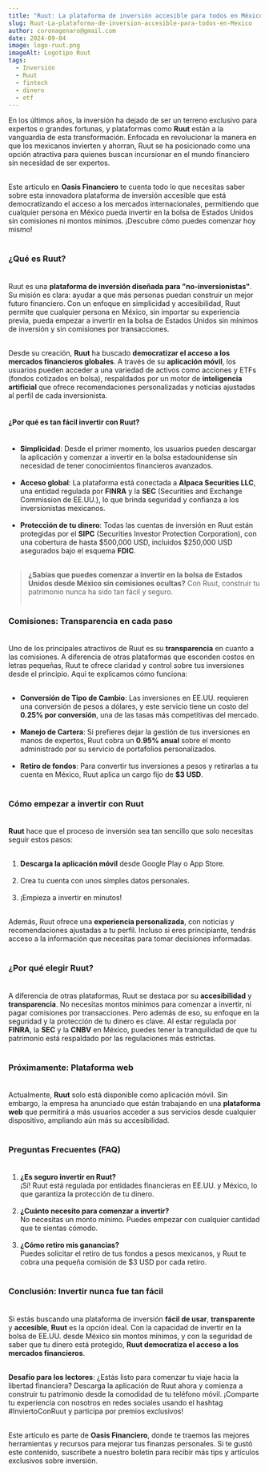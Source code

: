 ```yaml
---
title: "Ruut: La plataforma de inversión accesible para todos en México"
slug: Ruut-La-plataforma-de-inversion-accesible-para-todos-en-Mexico
author: coronagenaro@gmail.com
date: 2024-09-04
image: logo-ruut.png
imageAlt: Logotipo Ruut
tags:
  - Inversión
  - Ruut
  - fintech
  - dinero
  - etf
---
```

<!--StartFragment-->

En los últimos años, la inversión ha dejado de ser un terreno exclusivo para expertos o grandes fortunas, y plataformas como **Ruut** están a la vanguardia de esta transformación. Enfocada en revolucionar la manera en que los mexicanos invierten y ahorran, Ruut se ha posicionado como una opción atractiva para quienes buscan incursionar en el mundo financiero sin necesidad de ser expertos.<br/><br/>

Este artículo en **Oasis Financiero** te cuenta todo lo que necesitas saber sobre esta innovadora plataforma de inversión accesible que está democratizando el acceso a los mercados internacionales, permitiendo que cualquier persona en México pueda invertir en la bolsa de Estados Unidos sin comisiones ni montos mínimos. ¡Descubre cómo puedes comenzar hoy mismo!<br/><br/>

### **¿Qué es Ruut?**<br/><br/>

Ruut es una **plataforma de inversión diseñada para "no-inversionistas"**. Su misión es clara: ayudar a que más personas puedan construir un mejor futuro financiero. Con un enfoque en simplicidad y accesibilidad, Ruut permite que cualquier persona en México, sin importar su experiencia previa, pueda empezar a invertir en la bolsa de Estados Unidos sin mínimos de inversión y sin comisiones por transacciones.<br/><br/>

Desde su creación, **Ruut** ha buscado **democratizar el acceso a los mercados financieros globales**. A través de su **aplicación móvil**, los usuarios pueden acceder a una variedad de activos como acciones y ETFs (fondos cotizados en bolsa), respaldados por un motor de **inteligencia artificial** que ofrece recomendaciones personalizadas y noticias ajustadas al perfil de cada inversionista.<br/><br/>

#### **¿Por qué es tan fácil invertir con Ruut?**<br/><br/>

* **Simplicidad**: Desde el primer momento, los usuarios pueden descargar la aplicación y comenzar a invertir en la bolsa estadounidense sin necesidad de tener conocimientos financieros avanzados.<br/><br/>
* **Acceso global**: La plataforma está conectada a **Alpaca Securities LLC**, una entidad regulada por **FINRA** y la **SEC** (Securities and Exchange Commission de EE.UU.), lo que brinda seguridad y confianza a los inversionistas mexicanos.<br/><br/>
* **Protección de tu dinero**: Todas las cuentas de inversión en Ruut están protegidas por el **SIPC** (Securities Investor Protection Corporation), con una cobertura de hasta $500,000 USD, incluidos $250,000 USD asegurados bajo el esquema **FDIC**.<br/><br/>

> **¿Sabías que puedes comenzar a invertir en la bolsa de Estados Unidos desde México sin comisiones ocultas?** Con Ruut, construir tu patrimonio nunca ha sido tan fácil y seguro.<br/><br/>

### **Comisiones: Transparencia en cada paso**<br/><br/>

Uno de los principales atractivos de Ruut es su **transparencia** en cuanto a las comisiones. A diferencia de otras plataformas que esconden costos en letras pequeñas, Ruut te ofrece claridad y control sobre tus inversiones desde el principio. Aquí te explicamos cómo funciona:<br/><br/>

* **Conversión de Tipo de Cambio**: Las inversiones en EE.UU. requieren una conversión de pesos a dólares, y este servicio tiene un costo del **0.25% por conversión**, una de las tasas más competitivas del mercado.<br/><br/>
* **Manejo de Cartera**: Si prefieres dejar la gestión de tus inversiones en manos de expertos, Ruut cobra un **0.95% anual** sobre el monto administrado por su servicio de portafolios personalizados.<br/><br/>
* **Retiro de fondos**: Para convertir tus inversiones a pesos y retirarlas a tu cuenta en México, Ruut aplica un cargo fijo de **$3 USD**.<br/><br/>

### **Cómo empezar a invertir con Ruut**<br/><br/>

**Ruut** hace que el proceso de inversión sea tan sencillo que solo necesitas seguir estos pasos:<br/><br/>

1. **Descarga la aplicación móvil** desde Google Play o App Store.<br/><br/>
2. Crea tu cuenta con unos simples datos personales.<br/><br/>
3. ¡Empieza a invertir en minutos!<br/><br/>

Además, Ruut ofrece una **experiencia personalizada**, con noticias y recomendaciones ajustadas a tu perfil. Incluso si eres principiante, tendrás acceso a la información que necesitas para tomar decisiones informadas.<br/><br/>

### **¿Por qué elegir Ruut?**<br/><br/>

A diferencia de otras plataformas, Ruut se destaca por su **accesibilidad** y **transparencia**. No necesitas montos mínimos para comenzar a invertir, ni pagar comisiones por transacciones. Pero además de eso, su enfoque en la seguridad y la protección de tu dinero es clave. Al estar regulada por **FINRA**, la **SEC** y la **CNBV** en México, puedes tener la tranquilidad de que tu patrimonio está respaldado por las regulaciones más estrictas.<br/><br/>

### **Próximamente: Plataforma web**<br/><br/>

Actualmente, **Ruut** solo está disponible como aplicación móvil. Sin embargo, la empresa ha anunciado que están trabajando en una **plataforma web** que permitirá a más usuarios acceder a sus servicios desde cualquier dispositivo, ampliando aún más su accesibilidad.<br/><br/>

### **Preguntas Frecuentes (FAQ)**<br/><br/>

1. **¿Es seguro invertir en Ruut?**\
   ¡Sí! Ruut está regulada por entidades financieras en EE.UU. y México, lo que garantiza la protección de tu dinero.<br/><br/>
2. **¿Cuánto necesito para comenzar a invertir?**\
   No necesitas un monto mínimo. Puedes empezar con cualquier cantidad que te sientas cómodo.<br/><br/>
3. **¿Cómo retiro mis ganancias?**\
   Puedes solicitar el retiro de tus fondos a pesos mexicanos, y Ruut te cobra una pequeña comisión de $3 USD por cada retiro.<br/><br/>

### **Conclusión: Invertir nunca fue tan fácil**<br/><br/>

Si estás buscando una plataforma de inversión **fácil de usar**, **transparente** y **accesible**, **Ruut** es la opción ideal. Con la capacidad de invertir en la bolsa de EE.UU. desde México sin montos mínimos, y con la seguridad de saber que tu dinero está protegido, **Ruut democratiza el acceso a los mercados financieros**.<br/><br/>

**Desafío para los lectores**: ¿Estás listo para comenzar tu viaje hacia la libertad financiera? Descarga la aplicación de Ruut ahora y comienza a construir tu patrimonio desde la comodidad de tu teléfono móvil. ¡Comparte tu experiencia con nosotros en redes sociales usando el hashtag #InviertoConRuut y participa por premios exclusivos!<br/><br/>

Este artículo es parte de **Oasis Financiero**, donde te traemos las mejores herramientas y recursos para mejorar tus finanzas personales. Si te gustó este contenido, suscríbete a nuestro boletín para recibir más tips y artículos exclusivos sobre inversión.<br/><br/>

<!--EndFragment-->